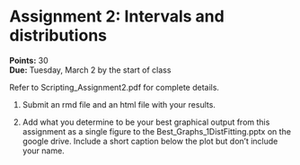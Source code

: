 # Assignment 2: Intervals and distributions
**Points:** 30  
**Due:** Tuesday, March 2 by the start of class

Refer to Scripting_Assignment2.pdf for complete details.

1. Submit an rmd file and an html file with your results.

2. Add what you determine to be your best graphical output from this assignment as a single figure to the Best_Graphs_1DistFitting.pptx on the google drive. Include a short caption below the plot but don’t include your name.


